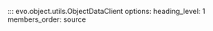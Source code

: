::: evo.object.utils.ObjectDataClient
    options:
        heading_level: 1
        members_order: source
